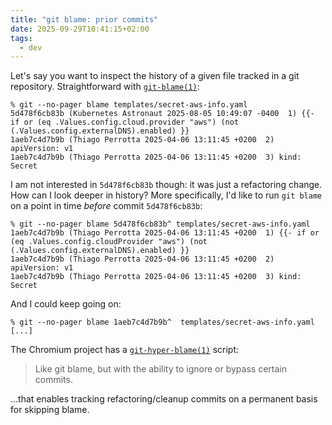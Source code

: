 ```yaml
---
title: "git blame: prior commits"
date: 2025-09-29T10:41:15+02:00
tags:
  - dev
---
```


Let's say you want to inspect the history of a given file tracked in a git
repository. Straightforward with [`git-blame(1)`](https://man.archlinux.org/man/extra/git/git-blame.1.en):

```shell
% git --no-pager blame templates/secret-aws-info.yaml
5d478f6cb83b (Kubernetes Astronaut 2025-08-05 10:49:07 -0400  1) {{- if or (eq .Values.config.cloud.provider "aws") (not (.Values.config.externalDNS).enabled) }}
1aeb7c4d7b9b (Thiago Perrotta 2025-04-06 13:11:45 +0200  2) apiVersion: v1
1aeb7c4d7b9b (Thiago Perrotta 2025-04-06 13:11:45 +0200  3) kind: Secret
```

I am not interested in `5d478f6cb83b` though: it was just a refactoring change.
How can I look deeper in history? More specifically, I'd like to run `git blame`
on a point in time *before* commit `5d478f6cb83b`:

```shell
% git --no-pager blame 5d478f6cb83b^ templates/secret-aws-info.yaml
1aeb7c4d7b9b (Thiago Perrotta 2025-04-06 13:11:45 +0200  1) {{- if or (eq .Values.config.cloudProvider "aws") (not (.Values.config.externalDNS).enabled) }}
1aeb7c4d7b9b (Thiago Perrotta 2025-04-06 13:11:45 +0200  2) apiVersion: v1
1aeb7c4d7b9b (Thiago Perrotta 2025-04-06 13:11:45 +0200  3) kind: Secret
```

And I could keep going on:

```shell
% git --no-pager blame 1aeb7c4d7b9b^  templates/secret-aws-info.yaml
[...]
```

The Chromium project has a
[`git-hyper-blame(1)`](https://commondatastorage.googleapis.com/chrome-infra-docs/flat/depot_tools/docs/html/git-hyper-blame.html) script:

> Like git blame, but with the ability to ignore or bypass certain commits.

...that enables tracking refactoring/cleanup commits on a permanent basis for
skipping blame.
